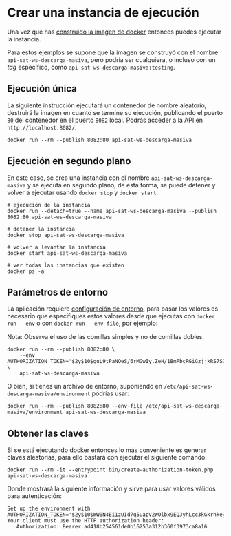 # Crear una instancia de ejecución

Una vez que has [construido la imagen de docker](docker-construir.md) entonces puedes ejecutar la instancia.

Para estos ejemplos se supone que la imagen se construyó con el nombre `api-sat-ws-descarga-masiva`,
pero podría ser cualquiera, o incluso con un *tag* específico, como `api-sat-ws-descarga-masiva:testing`.

## Ejecución única

La siguiente instrucción ejecutará un contenedor de nombre aleatorio, destruirá la imagen en cuanto se termine su ejecución,
publicando el puerto `80` del contenedor en el puerto `8082` local. Podrás acceder a la API en `http://localhost:8082/`.

```shell
docker run --rm --publish 8082:80 api-sat-ws-descarga-masiva
```

## Ejecución en segundo plano

En este caso, se crea una instancia con el nombre `api-sat-ws-descarga-masiva` y se ejecuta en segundo plano,
de esta forma, se puede detener y volver a ejecutar usando `docker stop` y `docker start`.

```shell
# ejecución de la instancia
docker run --detach=true --name api-sat-ws-descarga-masiva --publish 8082:80 api-sat-ws-descarga-masiva

# detener la instancia
docker stop api-sat-ws-descarga-masiva

# volver a levantar la instancia
docker start api-sat-ws-descarga-masiva

# ver todas las instancias que existen
docker ps -a
```

## Parámetros de entorno

La aplicación requiere [configuración de entorno](configuracion.md), para pasar los valores es necesario que
especifiques estos valores desde que ejecutas con `docker run --env` o con `docker run --env-file`, por ejemplo:

Nota: Observa el uso de las comillas simples y no de comillas dobles.

```shell
docker run --rm --publish 8082:80 \
    --env AUTHORIZATION_TOKEN='$2y$10$guL9tPaNOeS/6rMGwIy.ZeH/1BmPbcRGiGzjjkRS7SDI0bM9mBMV' \
    api-sat-ws-descarga-masiva
```

O bien, si tienes un archivo de entorno, suponiendo en `/etc/api-sat-ws-descarga-masiva/environment` podrías usar:

```shell
docker run --rm --publish 8082:80 --env-file /etc/api-sat-ws-descarga-masiva/environment api-sat-ws-descarga-masiva
```

## Obtener las claves

Si se está ejecutando docker entonces lo más conveniente es generar claves aleatorias, para ello bastará
con ejecutar el siguiente comando:

```shell
docker run --rm -it --entrypoint bin/create-authorization-token.php api-sat-ws-descarga-masiva
```

Donde mostrará la siguiente información y sirve para usar valores válidos para autenticación:

```text
Set up the environment with AUTHORIZATION_TOKEN='$2y$10$WW0N4Ei1zUId7q5uapV2WOlbx9EQJyhLcc3kGkrhkey9I6ip1cCgS'
Your client must use the HTTP authorization header:
   Authorization: Bearer ad418b254561de0b16253a312b360f3973ca8a16
```
